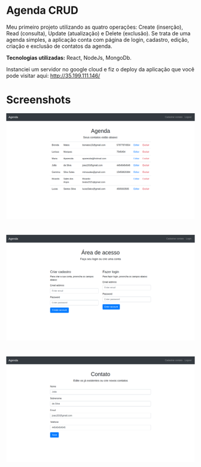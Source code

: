 # Agenda CRUD 

Meu primeiro projeto utilizando as quatro operações: Create (inserção), Read (consulta), Update (atualização) e Delete (exclusão).
Se trata de uma agenda simples, a aplicação conta com página de login, cadastro, edição, criação e exclusão de contatos da agenda.






**Tecnologias utilizadas:** React, NodeJs, MongoDb.

Instanciei um servidor no google cloud e fiz o deploy da aplicação que você pode visitar aqui: http://35.199.111.146/




# Screenshots


![App Screenshot](https://github.com/Lul4t3ch/projeto-agenda/blob/master/screenshots/agenda-1.png?raw=true)
#
![App Screenshot](https://github.com/Lul4t3ch/projeto-agenda/blob/master/screenshots/agenda-2.png?raw=true)
#
![App Screenshot](https://github.com/Lul4t3ch/projeto-agenda/blob/master/screenshots/agenda-3.png?raw=true)
